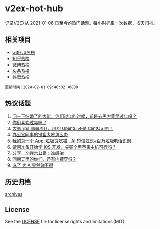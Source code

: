 # v2ex-hot-hub

 记录[V2EX](https://www.v2ex.com/)从 2021-01-06 日至今的热门话题。每小时抓取一次数据，按天[归档](archives)。
 
 ## 相关项目

- [GitHub热榜](https://github.com/lonnyzhang423/github-hot-hub)
- [知乎热榜](https://github.com/lonnyzhang423/zhihu-hot-hub)
- [微博热榜](https://github.com/lonnyzhang423/weibo-hot-hub)
- [头条热榜](https://github.com/lonnyzhang423/toutiao-hot-hub)
- [抖音热榜](https://github.com/lonnyzhang423/douyin-hot-hub)


 `更新时间：2024-02-01 09:46:02 +0800`

## 热议话题

1. [问一下结婚了的大佬，你们过年的时候，都是去男方家里过年吗？](https://www.v2ex.com/t/1013083)
1. [你们喜欢过年吗？](https://www.v2ex.com/t/1012992)
1. [大家 vps 部署项目，用的 Ubuntu 还是 CentOS 呢？](https://www.v2ex.com/t/1013040)
1. [办公室同事的键盘太吵怎么办](https://www.v2ex.com/t/1013009)
1. [我的第一个 App: 垃圾贪吃猫 - AI 短信过滤+百万垃圾电话识别](https://www.v2ex.com/t/1012978)
1. [请问准备开始学 IOS 开发，先买个黑苹果主机可行吗？](https://www.v2ex.com/t/1013032)
1. [分享一个禅宗公案：谁缚汝](https://www.v2ex.com/t/1013025)
1. [回南天里的你们，还有内裤穿吗？](https://www.v2ex.com/t/1013046)
1. [麻了 大 A 果然碰不得](https://www.v2ex.com/t/1013027)

## 历史归档

[archives](archives)

## License

See the [LICENSE](LICENSE) file for license rights and limitations (MIT).
